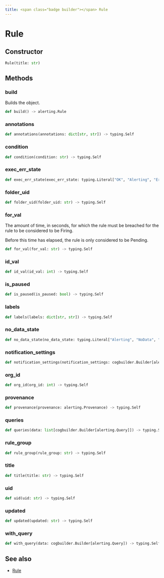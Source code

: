 ```yaml
---
title: <span class="badge builder"></span> Rule
---
```

# <span class="badge builder"></span> Rule

## Constructor

```python
Rule(title: str)
```
## Methods

### <span class="badge object-method"></span> build

Builds the object.

```python
def build() -> alerting.Rule
```

### <span class="badge object-method"></span> annotations

```python
def annotations(annotations: dict[str, str]) -> typing.Self
```

### <span class="badge object-method"></span> condition

```python
def condition(condition: str) -> typing.Self
```

### <span class="badge object-method"></span> exec_err_state

```python
def exec_err_state(exec_err_state: typing.Literal["OK", "Alerting", "Error"]) -> typing.Self
```

### <span class="badge object-method"></span> folder_uid

```python
def folder_uid(folder_uid: str) -> typing.Self
```

### <span class="badge object-method"></span> for_val

The amount of time, in seconds, for which the rule must be breached for the rule to be considered to be Firing.

Before this time has elapsed, the rule is only considered to be Pending.

```python
def for_val(for_val: str) -> typing.Self
```

### <span class="badge object-method"></span> id_val

```python
def id_val(id_val: int) -> typing.Self
```

### <span class="badge object-method"></span> is_paused

```python
def is_paused(is_paused: bool) -> typing.Self
```

### <span class="badge object-method"></span> labels

```python
def labels(labels: dict[str, str]) -> typing.Self
```

### <span class="badge object-method"></span> no_data_state

```python
def no_data_state(no_data_state: typing.Literal["Alerting", "NoData", "OK"]) -> typing.Self
```

### <span class="badge object-method"></span> notification_settings

```python
def notification_settings(notification_settings: cogbuilder.Builder[alerting.NotificationSettings]) -> typing.Self
```

### <span class="badge object-method"></span> org_id

```python
def org_id(org_id: int) -> typing.Self
```

### <span class="badge object-method"></span> provenance

```python
def provenance(provenance: alerting.Provenance) -> typing.Self
```

### <span class="badge object-method"></span> queries

```python
def queries(data: list[cogbuilder.Builder[alerting.Query]]) -> typing.Self
```

### <span class="badge object-method"></span> rule_group

```python
def rule_group(rule_group: str) -> typing.Self
```

### <span class="badge object-method"></span> title

```python
def title(title: str) -> typing.Self
```

### <span class="badge object-method"></span> uid

```python
def uid(uid: str) -> typing.Self
```

### <span class="badge object-method"></span> updated

```python
def updated(updated: str) -> typing.Self
```

### <span class="badge object-method"></span> with_query

```python
def with_query(data: cogbuilder.Builder[alerting.Query]) -> typing.Self
```

## See also

 * <span class="badge object-type-class"></span> [Rule](./object-Rule.md)
